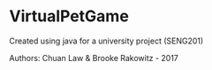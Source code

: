 # VirtualPetGame

Created using java for a university project (SENG201)

Authors: Chuan Law & Brooke Rakowitz - 2017
